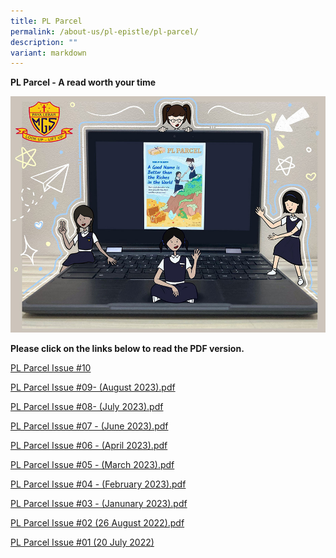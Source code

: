 ```yaml
---
title: PL Parcel
permalink: /about-us/pl-epistle/pl-parcel/
description: ""
variant: markdown
---
```

**PL Parcel - A read worth your time**

![](/images/pl%20parcel.jpg)

**Please click on the links below to read the PDF version.**

[PL Parcel Issue #10](https://drive.google.com/file/d/1hn--c44aGo_jK4FeK4j49JOxc9z_gpkx/view?usp=share_link)

[PL Parcel Issue #09- (August 2023).pdf](https://drive.google.com/file/d/1qithOgad475ERkbCoNbTzrurIQUHHexI/view?usp=share_link)

[PL Parcel Issue #08- (July 2023).pdf](https://drive.google.com/file/d/1z9-Fbzhi9j_vkVbtoQM8P9jFJa2hsMZJ/view?usp=share_link)

[PL Parcel Issue #07 - (June 2023).pdf](https://drive.google.com/file/d/1VfdCAO0Vv4LiM0hHneI3FWtl3y3dwypp/view?usp=share_link)

[PL Parcel Issue #06 - (April 2023).pdf](https://drive.google.com/file/d/1ZBoKPqB8RfGJINercSxWQN7_BE717Gn_/view?usp=share_link)

[PL Parcel Issue #05 - (March 2023).pdf](/files/pl%20parcel%20issue%2005.pdf)

[PL Parcel Issue #04 - (February 2023).pdf](/files/PL%20Parcel%20Issue%2004.pdf)

[PL Parcel Issue #03 - (Janunary 2023).pdf](/files/PL%20Parcel%20Issue%2003.pdf)

[PL Parcel Issue #02 (26 August 2022).pdf](/files/PL%20Parcel%20Issue%2002.pdf)

[PL Parcel Issue #01 (20 July 2022)](/files/PL%20Parcel%20Issue%2001.pdf)